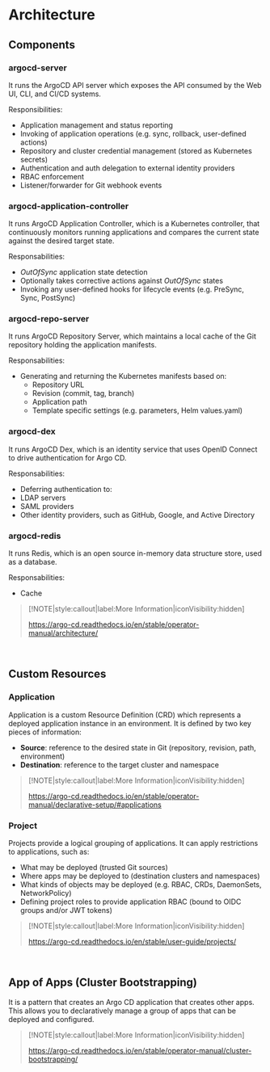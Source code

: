 # Architecture

## Components

### argocd-server
It runs the ArgoCD API server which exposes the API consumed by the Web UI, CLI, and CI/CD systems.

Responsibilities:
- Application management and status reporting
- Invoking of application operations (e.g. sync, rollback, user-defined actions)
- Repository and cluster credential management (stored as Kubernetes secrets)
- Authentication and auth delegation to external identity providers
- RBAC enforcement
- Listener/forwarder for Git webhook events

### argocd-application-controller
It runs ArgoCD Application Controller, which is a Kubernetes controller, that continuously monitors running applications and compares the current state against the desired target state.

Responsabilities:
- *OutOfSync* application state detection
- Optionally takes corrective actions against *OutOfSync* states
- Invoking any user-defined hooks for lifecycle events (e.g. PreSync, Sync, PostSync)

### argocd-repo-server
It runs ArgoCD Repository Server, which maintains a local cache of the Git repository holding the application manifests.

Responsabilities:
- Generating and returning the Kubernetes manifests based on:
  - Repository URL
  - Revision (commit, tag, branch)
  - Application path
  - Template specific settings (e.g. parameters, Helm values.yaml) 


### argocd-dex
It runs ArgoCD Dex, which is an identity service that uses OpenID Connect to drive authentication for Argo CD.

Responsabilities:
- Deferring authentication to:
- LDAP servers
- SAML providers
- Other identity providers, such as GitHub, Google, and Active Directory


### argocd-redis
It runs Redis, which is an open source in-memory data structure store, used as a database.

Responsabilities:
- Cache

> [!NOTE|style:callout|label:More Information|iconVisibility:hidden]
>
> https://argo-cd.readthedocs.io/en/stable/operator-manual/architecture/

<br>

## Custom Resources

### Application
Application is a custom Resource Definition (CRD) which represents a deployed application instance in an environment.
It is defined by two key pieces of information:

- **Source**: reference to the desired state in Git (repository, revision, path, environment)
- **Destination**: reference to the target cluster and namespace

> [!NOTE|style:callout|label:More Information|iconVisibility:hidden]
>
> https://argo-cd.readthedocs.io/en/stable/operator-manual/declarative-setup/#applications

### Project
Projects provide a logical grouping of applications.
It can apply restrictions to applications, such as:
- What may be deployed (trusted Git sources)
- Where apps may be deployed to (destination clusters and namespaces)
- What kinds of objects may be deployed (e.g. RBAC, CRDs, DaemonSets, NetworkPolicy)
- Defining project roles to provide application RBAC (bound to OIDC groups and/or JWT tokens)

> [!NOTE|style:callout|label:More Information|iconVisibility:hidden]
>
> https://argo-cd.readthedocs.io/en/stable/user-guide/projects/

<br>

## App of Apps (Cluster Bootstrapping)
It is a pattern that creates an Argo CD application that creates other apps. This allows you to declaratively manage a group of apps that can be deployed and configured.

> [!NOTE|style:callout|label:More Information|iconVisibility:hidden]
>
> https://argo-cd.readthedocs.io/en/stable/operator-manual/cluster-bootstrapping/